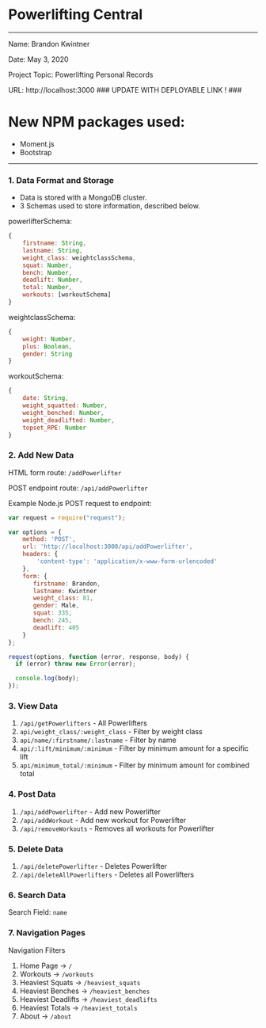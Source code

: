 
# Powerlifting Central

---

Name: Brandon Kwintner

Date: May 3, 2020

Project Topic: Powerlifting Personal Records 

URL: http://localhost:3000 ### UPDATE WITH DEPLOYABLE LINK ! ###

# New NPM packages used: 
- Moment.js
- Bootstrap

---

### 1. Data Format and Storage

- Data is stored with a MongoDB cluster.
- 3 Schemas used to store information, described below.

powerlifterSchema: 
```javascript
{
    firstname: String,
    lastname: String,
    weight_class: weightclassSchema,
    squat: Number,
    bench: Number,
    deadlift: Number,
    total: Number,
    workouts: [workoutSchema]
}
```

weightclassSchema:
```javascript
{
    weight: Number,
    plus: Boolean,
    gender: String
}
```

workoutSchema:
```javascript
{
    date: String,
    weight_squatted: Number,
    weight_benched: Number,
    weight_deadlifted: Number,
    topset_RPE: Number
}
```

### 2. Add New Data

HTML form route: `/addPowerlifter`

POST endpoint route: `/api/addPowerlifter`

Example Node.js POST request to endpoint: 
```javascript
var request = require("request");

var options = { 
    method: 'POST',
    url: 'http://localhost:3000/api/addPowerlifter',
    headers: { 
        'content-type': 'application/x-www-form-urlencoded' 
    },
    form: { 
       firstname: Brandon,
       lastname: Kwintner
       weight_class: 81,
       gender: Male,
       squat: 335,
       bench: 245,
       deadlift: 405
    } 
};

request(options, function (error, response, body) {
  if (error) throw new Error(error);

  console.log(body);
});
```

### 3. View Data

1. `/api/getPowerlifters` - All Powerlifters
2. `api/weight_class/:weight_class` - Filter by weight class
3. `api/name/:firstname/:lastname` - Filter by name
4. `api/:lift/minimum/:minimum` - Filter by minimum amount for a specific lift
5. `api/minimum_total/:minimum` - Filter by minimum amount for combined total

### 4. Post Data

1. `/api/addPowerlifter` - Add new Powerlifter
2. `/api/addWorkout` - Add new workout for Powerlifter
3. `/api/removeWorkouts` - Removes all workouts for Powerlifter

### 5. Delete Data

1. `/api/deletePowerlifter` - Deletes Powerlifter
2. `/api/deleteAllPowerlifters` - Deletes all Powerlifters

### 6. Search Data

Search Field: `name`

### 7. Navigation Pages

Navigation Filters
1. Home Page -> `/`
2. Workouts -> `/workouts`
3. Heaviest Squats -> `/heaviest_squats`
4. Heaviest Benches -> `/heaviest_benches`
5. Heaviest Deadlifts -> `/heaviest_deadlifts`
6. Heaviest Totals -> `/heaviest_totals`
7. About -> `/about`